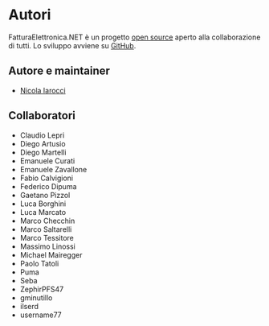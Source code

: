Autori
======

FatturaElettronica.NET è un progetto [open source][li] aperto alla collaborazione
di tutti. Lo sviluppo avviene su [GitHub][gh].

Autore e maintainer
-------------------

- [Nicola Iarocci][NI]

Collaboratori
-------------

- Claudio Lepri
- Diego Artusio
- Diego Martelli
- Emanuele Curati
- Emanuele Zavallone
- Fabio Calvigioni
- Federico Dipuma
- Gaetano Pizzol
- Luca Borghini
- Luca Marcato
- Marco Checchin
- Marco Saltarelli
- Marco Tessitore
- Massimo Linossi
- Michael Mairegger
- Paolo Tatoli
- Puma
- Seba
- ZephirPFS47
- gminutillo
- ilserd
- username77

[NI]: https://nicolaiarocci.com
[gh]: https://github.com/FatturaElettronica/FatturaElettronica.NET
[li]: http://github.com/FatturaElettronica/FatturaElettronica.NET/blob/master/LICENSE.txt
